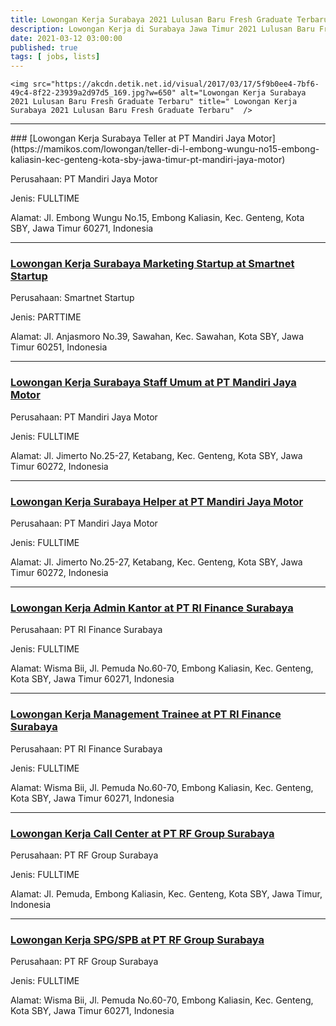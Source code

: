 ```yaml
---
title: Lowongan Kerja Surabaya 2021 Lulusan Baru Fresh Graduate Terbaru
description: Lowongan Kerja di Surabaya Jawa Timur 2021 Lulusan Baru Fresh Graduate Terbaru Tanpa Pengalaman
date: 2021-03-12 03:00:00
published: true
tags: [ jobs, lists]
---
```


<p align="center">
    
    <img src="https://akcdn.detik.net.id/visual/2017/03/17/5f9b0ee4-7bf6-49c4-8f22-23939a2d97d5_169.jpg?w=650" alt="Lowongan Kerja Surabaya 2021 Lulusan Baru Fresh Graduate Terbaru" title=" Lowongan Kerja Surabaya 2021 Lulusan Baru Fresh Graduate Terbaru"  />
    
</p>

<hr>
### [Lowongan Kerja Surabaya Teller at PT Mandiri Jaya Motor](https://mamikos.com/lowongan/teller-di-l-embong-wungu-no15-embong-kaliasin-kec-genteng-kota-sby-jawa-timur-pt-mandiri-jaya-motor)  

Perusahaan: PT Mandiri Jaya Motor

Jenis: FULLTIME

Alamat: Jl. Embong Wungu No.15, Embong Kaliasin, Kec. Genteng, Kota SBY, Jawa Timur 60271, Indonesia
<hr>

### [Lowongan Kerja Surabaya Marketing Startup at Smartnet Startup](https://mamikos.com/lowongan/marketing-startup-di-anjasmoro-39-sawahan-surabaya-smartnet-startup)

Perusahaan: Smartnet Startup

Jenis: PARTTIME

Alamat: Jl. Anjasmoro No.39, Sawahan, Kec. Sawahan, Kota SBY, Jawa Timur 60251, Indonesia
<hr>

### [Lowongan Kerja Surabaya Staff Umum at PT Mandiri Jaya Motor](https://mamikos.com/lowongan/staff-umum-di-jl-jimerto-no2527-ketabang-kec-genteng-kota-sby-jawa-timur-pt-mandiri-jaya-motor)

Perusahaan: PT Mandiri Jaya Motor

Jenis: FULLTIME

Alamat: Jl. Jimerto No.25-27, Ketabang, Kec. Genteng, Kota SBY, Jawa Timur 60272, Indonesia 
<hr>

### [Lowongan Kerja Surabaya Helper at PT Mandiri Jaya Motor](https://mamikos.com/lowongan/helper-di-karang-gayam-gg-kuburan-no117-tambaksari-kec-tambaksari-kota-sby-pt-mandiri-jaya-motor)

Perusahaan: PT Mandiri Jaya Motor

Jenis: FULLTIME

Alamat: Jl. Jimerto No.25-27, Ketabang, Kec. Genteng, Kota SBY, Jawa Timur 60272, Indonesia 
<hr>

### [Lowongan Kerja Admin Kantor at PT RI Finance Surabaya](https://mamikos.com/lowongan/admin-kantor-di-jl-pemuda-no-6070-gedung-sinarmas-land-lantai-9-surabaya-pt-ri-finance-surabaya)

Perusahaan: PT RI Finance Surabaya

Jenis: FULLTIME

Alamat: Wisma Bii, Jl. Pemuda No.60-70, Embong Kaliasin, Kec. Genteng, Kota SBY, Jawa Timur 60271, Indonesia
<hr>

### [Lowongan Kerja Management Trainee at PT RI Finance Surabaya](https://mamikos.com/lowongan/management-trainee-di-jl-pemuda-no-6070-surabaya-pt-ri-finance-surabaya)

Perusahaan: PT RI Finance Surabaya

Jenis: FULLTIME

Alamat: Wisma Bii, Jl. Pemuda No.60-70, Embong Kaliasin, Kec. Genteng, Kota SBY, Jawa Timur 60271, Indonesia

<hr>

### [Lowongan Kerja Call Center at PT RF Group Surabaya](https://mamikos.com/lowongan/call-center-di-jl-pemuda-no-6070-gedung-sinar-mas-land-lt-16-kec-genteng-kota-sby-jawa-timur-indonesia-pt-rf-group-surabaya-1)

Perusahaan: PT RF Group Surabaya

Jenis: FULLTIME

Alamat: Jl. Pemuda, Embong Kaliasin, Kec. Genteng, Kota SBY, Jawa Timur, Indonesia
<hr>

### [Lowongan Kerja SPG/SPB at PT RF Group Surabaya](https://mamikos.com/lowongan/spgspb-di-jl-pemuda-no-6070-surabaya-pt-rf-group-surabaya)

Perusahaan: PT RF Group Surabaya

Jenis: FULLTIME

Alamat: Wisma Bii, Jl. Pemuda No.60-70, Embong Kaliasin, Kec. Genteng, Kota SBY, Jawa Timur 60271, Indonesia